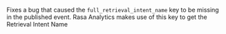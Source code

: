Fixes a bug that caused the `full_retrieval_intent_name` key to be missing in the published event. Rasa Analytics makes use of this key to get the Retrieval Intent Name